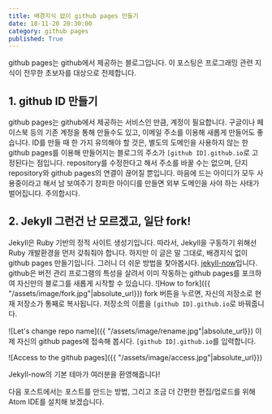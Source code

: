 ```yaml
---
title: 배경지식 없이 github pages 만들기
date: 18-11-20 20:30:00
category: github pages
published: True
---
```


github pages는 github에서 제공하는 블로그입니다. 이 포스팅은 프로그래밍 관련 지식이 전무한 초보자를 대상으로 전제합니다.

## 1. github ID 만들기

github pages는 github에서 제공하는 서비스인 만큼, 계정이 필요합니다. 구글이나 페이스북 등의 기존 계정을 통해 만들수도 있고, 이메일 주소를 이용해 새롭게 만들어도 좋습니다. ID를 만들 때 한 가지 유의해야 할 것은, 별도의 도메인을 사용하지 않는 한 github pages를 이용해 만들어지는 블로그의 주소가 ```[github ID].github.io```로 고정된다는 점입니다. repository를 수정한다고 해서 주소를 바꿀 수는 없으며, 단지 repository와 github pages의 연결이 끊어질 뿐입니다. 마음에 드는 아이디가 모두 사용중이라고 해서 남 보여주기 창피한 아이디를 만들면 외부 도메인을 사야 하는 사태가 벌어집니다. 주의합시다.


## 2. Jekyll 그런건 난 모르겠고, 일단 fork!
Jekyll은 Ruby 기반의 정적 사이트 생성기입니다. 따라서, Jekyll을 구동하기 위해선 Ruby 개발환경을 먼저 갖춰줘야 합니다. 하지만 이 글은 말 그대로, 배경지식 없이 github pages 만들기입니다. 그러니 더 쉬운 방법을 찾아봅시다. [jekyll-now](https://github.com/barryclark/jekyll-now)입니다. github은 버전 관리 프로그램의 특성을 살려서 이미 작동하는 github pages를 포크하여 자신만의 블로그를 새롭게 시작할 수 있습니다.
![How to fork]({{ "/assets/image/fork.jpg"|absolute_url}})
fork 버튼을 누르면, 자신의 저장소로 현재 저장소가 통째로 복사됩니다. 저장소의 이름을 ```[github ID].github.io```로 바꿔줍니다.


![Let's change repo name]({{ "/assets/image/rename.jpg"|absolute_url}})
이제 자신의 github pages에 접속해 봅시다. ```[github ID].github.io```를 입력합니다.


![Access to the github pages]({{ "/assets/image/access.jpg"|absolute_url}})

Jekyll-now의 기본 테마가 여러분을 환영해줍니다!

다음 포스트에서는 포스트를 만드는 방법, 그리고 조금 더 간편한 편집/업로드를 위해 Atom IDE를 설치해 보겠습니다.
